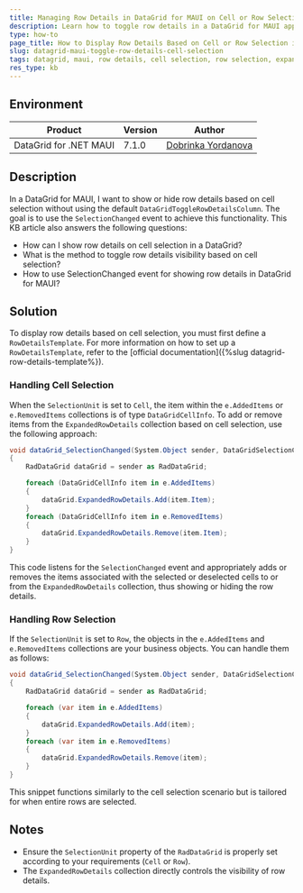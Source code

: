 ```yaml
---
title: Managing Row Details in DataGrid for MAUI on Cell or Row Selection
description: Learn how to toggle row details in a DataGrid for MAUI application based on cell or row selection.
type: how-to
page_title: How to Display Row Details Based on Cell or Row Selection in DataGrid for MAUI
slug: datagrid-maui-toggle-row-details-cell-selection
tags: datagrid, maui, row details, cell selection, row selection, expandedrowdetails, selectionchanged
res_type: kb
---
```


## Environment

| Product | Version | Author |
| --- | --- | --- |
| DataGrid for .NET MAUI | 7.1.0 | [Dobrinka Yordanova](https://www.telerik.com/blogs/author/dobrinka-yordanova) | 

## Description

In a DataGrid for MAUI, I want to show or hide row details based on cell selection without using the default `DataGridToggleRowDetailsColumn`. The goal is to use the `SelectionChanged` event to achieve this functionality. This KB article also answers the following questions:
- How can I show row details on cell selection in a DataGrid?
- What is the method to toggle row details visibility based on cell selection?
- How to use SelectionChanged event for showing row details in DataGrid for MAUI?

## Solution

To display row details based on cell selection, you must first define a `RowDetailsTemplate`. For more information on how to set up a `RowDetailsTemplate`, refer to the [official documentation]({%slug datagrid-row-details-template%}).

### Handling Cell Selection

When the `SelectionUnit` is set to `Cell`, the item within the `e.AddedItems` or `e.RemovedItems` collections is of type `DataGridCellInfo`. To add or remove items from the `ExpandedRowDetails` collection based on cell selection, use the following approach:

```csharp
void dataGrid_SelectionChanged(System.Object sender, DataGridSelectionChangedEventArgs e)
{
    RadDataGrid dataGrid = sender as RadDataGrid;

    foreach (DataGridCellInfo item in e.AddedItems)
    {
        dataGrid.ExpandedRowDetails.Add(item.Item);
    }
    foreach (DataGridCellInfo item in e.RemovedItems)
    {
        dataGrid.ExpandedRowDetails.Remove(item.Item);
    }
}
```

This code listens for the `SelectionChanged` event and appropriately adds or removes the items associated with the selected or deselected cells to or from the `ExpandedRowDetails` collection, thus showing or hiding the row details.

### Handling Row Selection

If the `SelectionUnit` is set to `Row`, the objects in the `e.AddedItems` and `e.RemovedItems` collections are your business objects. You can handle them as follows:

```csharp
void dataGrid_SelectionChanged(System.Object sender, DataGridSelectionChangedEventArgs e)
{
    RadDataGrid dataGrid = sender as RadDataGrid;

    foreach (var item in e.AddedItems)
    {
        dataGrid.ExpandedRowDetails.Add(item);
    }
    foreach (var item in e.RemovedItems)
    {
        dataGrid.ExpandedRowDetails.Remove(item);
    }
}
```

This snippet functions similarly to the cell selection scenario but is tailored for when entire rows are selected.

## Notes

- Ensure the `SelectionUnit` property of the `RadDataGrid` is properly set according to your requirements (`Cell` or `Row`).
- The `ExpandedRowDetails` collection directly controls the visibility of row details.
